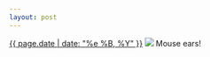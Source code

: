 ```yaml
---
layout: post
---
```


<p>
  <time><a href="/487">{{ page.date | date: "%e %B, %Y" }}</a></time>
  <a href="/487"><img src="{{ site.assets_url }}/487.jpg"/></a>
  <span>Mouse ears!</span>
</p>
